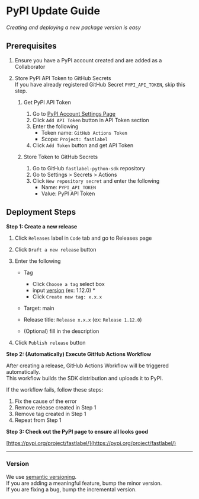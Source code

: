 # PyPI Update Guide

_Creating and deploying a new package version is easy_

## Prerequisites

1. Ensure you have a PyPI account created and are added as a Collaborator

2. Store PyPI API Token to GitHub Secrets  
    If you have already registered GitHub Secret `PYPI_API_TOKEN`, skip this step.

    1. Get PyPI API Token  
        1. Go to [PyPI Account Settings Page](https://pypi.org/manage/account/)
        2. Click `Add API Token` button in API Token section
        3. Enter the following
            - Token name: `GitHub Actions Token`
            - Scope: `Project: fastlabel`
        4. Click `Add Token` button and get API Token

    2. Store Token to GitHub Secrets
        1. Go to GitHub `fastlabel-python-sdk` repository
        2. Go to Settings > Secrets > Actions
        3. Click `New repository secret` and enter the following
            - Name: `PYPI_API_TOKEN`
            - Value: PyPI API Token

## Deployment Steps

**Step 1: Create a new release**

1. Click `Releases` label in `Code` tab and go to Releases page

2. Click `Draft a new release` button

3. Enter the following
    - Tag
        - Click `Choose a tag` select box
        - input [version](#version) (ex: 1.12.0) *
        - Click `Create new tag: x.x.x`

    - Target: main

    - Release title: `Release x.x.x` (ex: `Release 1.12.0`)

    - (Optional) fill in the description

4. Click `Publish release` button

**Step 2: (Automatically) Execute GitHub Actions Workflow**

After creating a release, GitHub Actions Workflow will be triggered automatically.  
This workflow builds the SDK distribution and uploads it to PyPI.

If the workflow fails, follow these steps:
1. Fix the cause of the error
2. Remove release created in Step 1
3. Remove tag created in Step 1
4. Repeat from Step 1

**Step 3: Check out the PyPI page to ensure all looks good**

[https://pypi.org/project/fastlabel/](https://pypi.org/project/fastlabel/)


---
### Version
We use [semantic versioning](https://packaging.python.org/guides/distributing-packages-using-setuptools/#semantic-versioning-preferred).  
If you are adding a meaningful feature, bump the minor version.  
If you are fixing a bug, bump the incremental version.

